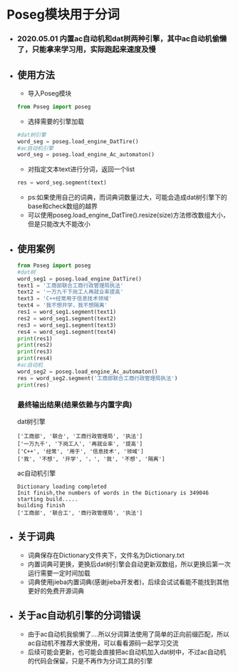 # Poseg模块用于分词
  - ### 2020.05.01 内置ac自动机和dat树两种引擎，其中ac自动机偷懒了，只能拿来学习用，实际跑起来速度及慢
  - ## 使用方法
       - 导入Poseg模块
       ```python
       from Poseg import poseg
       ```
       - 选择需要的引擎加载
       ```python
       #dat树引擎
       word_seg = poseg.load_engine_DatTire()
       #ac自动机引擎
       word_seg = poseg.load_engine_Ac_automaton()
       ```
       - 对指定文本text进行分词，返回一个list
       ```python
       res = word_seg.segment(text)
       ```
     - ps:如果使用自己的词典，而词典词数量过大，可能会造成dat树引擎下的base和check数组的越界
     - 可以使用poseg.load_engine_DatTire().resize(size)方法修改数组大小，但是只能改大不能改小
       
  - ## 使用案例
       ```python
       from Poseg import poseg
       #dat树
       word_seg1 = poseg.load_engine_DatTire()
       text1 = '工商部联合工商行政管理局执法'
       text2 = '一万九千下岗工人再就业率提高'
       text3 = 'C++经常用于信息技术领域'
       text4 = '我不想开学，我不想隔离'
       res1 = word_seg1.segment(text1)
       res2 = word_seg1.segment(text2)
       res3 = word_seg1.segment(text3)
       res4 = word_seg1.segment(text4)
       print(res1)
       print(res2)
       print(res3)
       print(res4)
       #ac自动机
       word_seg2 = poseg.load_engine_Ac_automaton()
       res = word_seg2.segment('工商部联合工商行政管理局执法')
       print(res)
       ```
       
       ### 最终输出结果(结果依赖与内置字典)
       dat树引擎
       ```
       ['工商部', '联合', '工商行政管理局', '执法']
       ['一万九千', '下岗工人', '再就业率', '提高']
       ['C++', '经常', '用于', '信息技术', '领域']
       ['我', '不想', '开学', '，', '我', '不想', '隔离']
       ```
       ac自动机引擎
       ```
       Dictionary loading completed
       Init finish,the numbers of words in the Dictionary is 349046
       starting build.....
       building finish
       ['工商部', '联合工', '商行政管理局', '执法']
       ```
  - ## 关于词典
       - 词典保存在Dictionary文件夹下，文件名为Dictionary.txt
       - 内置词典可更换，更换后dat树引擎会自动更新双数组，所以更换后第一次运行需要一定时间加载
       - 词典使用jieba内置词典(感谢jieba开发者)，后续会试试看能不能找到其他更好的免费开源词典
  - ## 关于ac自动机引擎的分词错误
       - 由于ac自动机我偷懒了....所以分词算法使用了简单的正向前缀匹配，所以ac自动机不推荐大家使用，可以看看源码一起学习交流
       - 后续可能会更新，也可能会直接把ac自动机加入dat树中，不过ac自动机的代码会保留，只是不再作为分词工具的引擎
